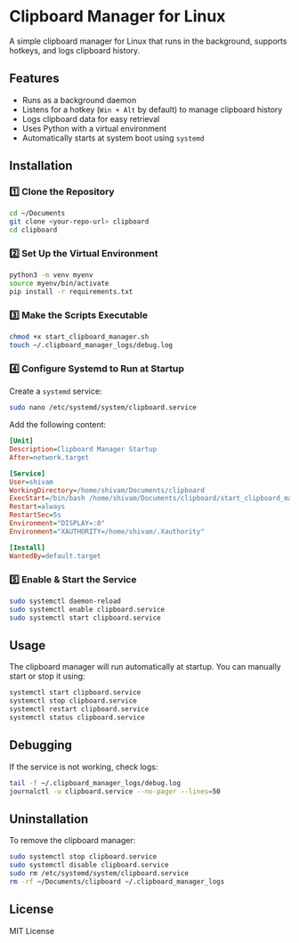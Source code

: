 # Clipboard Manager for Linux

A simple clipboard manager for Linux that runs in the background, supports hotkeys, and logs clipboard history.

## Features
- Runs as a background daemon
- Listens for a hotkey (`Win + Alt` by default) to manage clipboard history
- Logs clipboard data for easy retrieval
- Uses Python with a virtual environment
- Automatically starts at system boot using `systemd`

## Installation

### 1️⃣ Clone the Repository
```bash
cd ~/Documents
git clone <your-repo-url> clipboard
cd clipboard
```

### 2️⃣ Set Up the Virtual Environment
```bash
python3 -m venv myenv
source myenv/bin/activate
pip install -r requirements.txt
```

### 3️⃣ Make the Scripts Executable
```bash
chmod +x start_clipboard_manager.sh
touch ~/.clipboard_manager_logs/debug.log
```

### 4️⃣ Configure Systemd to Run at Startup

Create a `systemd` service:
```bash
sudo nano /etc/systemd/system/clipboard.service
```

Add the following content:
```ini
[Unit]
Description=Clipboard Manager Startup
After=network.target

[Service]
User=shivam
WorkingDirectory=/home/shivam/Documents/clipboard
ExecStart=/bin/bash /home/shivam/Documents/clipboard/start_clipboard_manager.sh
Restart=always
RestartSec=5s
Environment="DISPLAY=:0"
Environment="XAUTHORITY=/home/shivam/.Xauthority"

[Install]
WantedBy=default.target
```

### 5️⃣ Enable & Start the Service
```bash
sudo systemctl daemon-reload
sudo systemctl enable clipboard.service
sudo systemctl start clipboard.service
```

## Usage
The clipboard manager will run automatically at startup. You can manually start or stop it using:
```bash
systemctl start clipboard.service
systemctl stop clipboard.service
systemctl restart clipboard.service
systemctl status clipboard.service
```

## Debugging
If the service is not working, check logs:
```bash
tail -f ~/.clipboard_manager_logs/debug.log
journalctl -u clipboard.service --no-pager --lines=50
```

## Uninstallation
To remove the clipboard manager:
```bash
sudo systemctl stop clipboard.service
sudo systemctl disable clipboard.service
sudo rm /etc/systemd/system/clipboard.service
rm -rf ~/Documents/clipboard ~/.clipboard_manager_logs
```

## License
MIT License

